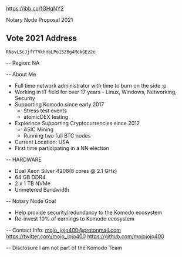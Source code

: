 https://ibb.co/fGHqNY2

Notary Node Proposal 2021

## Vote 2021 Address ##
```
RNovLScJjfY7VkhHbLPo15Z6g4MekGEz2e
```

-- Region: NA

-- About Me
- Full time network administrator with time to burn on the side :p
- Working in IT field for over 17 years - Linux, Windows, Networking, Security
- Supporting Komodo since early 2017
	- Stress test events
	- atomicDEX testing
- Expierince Supporting Cryptocurrencies since 2012
	- ASIC Mining
	- Running two full BTC nodes
- Current Location: USA
- First time participating in a NN election


-- HARDWARE
- Dual Xeon Silver 4208(8 cores @ 2.1 GHz)
- 64 GB DDR4
- 2 x 1 TB NVMe
- Unmetered Bandwidth

-- Notary Node Goal
- Help provide security/redundancy to the Komodo ecosystem
- Re-invest 10% of earnings to Komodo ecosystem

-- Contact Info:
mojo_jojo400@protonmail.com
https://twitter.com/mojo_jojo400
https://github.com/mojojojo400

-- Disclosure
I am not part of the Komodo Team
